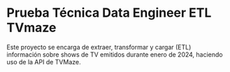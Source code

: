 # Prueba Técnica Data Engineer ETL TVmaze
Este proyecto se encarga de extraer, transformar y cargar (ETL) información sobre shows de TV emitidos durante enero de 2024, haciendo uso de la API de TVMaze.